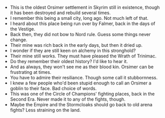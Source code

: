 - This is the oldest Orsimer settlement in Skyrim still in existence, though it has been destroyed and rebuild several times.
- I remember this being a small city, long ago. Not much left of that.
- I heard about this place being run over by Falmer, back in the days of the Vestige.
- Back then, they did not bow to Nord rule. Guess some things never change.
- Their mine was rich back in the early days, but then it dried up.
- I wonder if they are still keen on alchemy in this stronghold?
- Their mine still works. They must have pleased the Wrath of Trinimac.
- Do they remember their oldest history? I'd like to hear it.
- And as always, they won't see me as their blood kin. Orsimer can be frustrating at times.
- You have to admire their resiliance. Though some call it stubbornness.
- I knew a few people who'd been stupid enough to call an Orsimer a goblin to their face. Bad choice of words.
- This was one of the Circle of Champions' fighting places, back in the Second Era. Never made it to any of the fights, though.
- Maybe the Empire and the Stormcloaks should go back to old arena fights? Less straining on the land.
